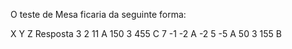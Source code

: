 O teste de Mesa ficaria da seguinte forma:

X    Y    Z     Resposta
3    2    11    A
150  3    455   C
7   -1    -2    A
-2   5    -5    A
50   3    155   B